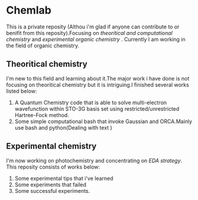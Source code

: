 # Chemlab
This is a private reposity (Althou i'm glad if anyone can contribute to or benifit from this reposity).Focusing on *theoritical and computational chemistry* and *experimental organic chemistry* .
Currently I am working in the field of organic chemistry.
## Theoritical chemistry
I'm new to this field and learning about it.The major work i have done is not focusing on theoritical chemistry but it is intriguing.I finished several works listed below:
1. A Quantum Chemistry code that is able to solve multi-electron wavefunction within STO-3G basis set using restricted/unrestricted Hartree-Fock method.
2. Some simple computational bash that invoke Gaussian and ORCA.Mainly use bash and python(Dealing with text )

## Experimental chemistry
I'm now working on photochemistry and concentrating on *EDA strategy*.
This reposity consists of works below:
1. Some experimental tips that i've learned
2. Some experiments that failed
3. Some successful experiments.